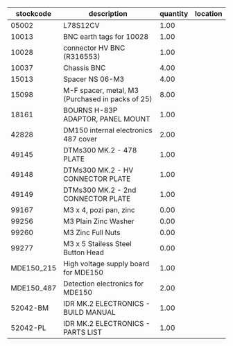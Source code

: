 |stockcode|description|quantity|location|
|---------|-----------|--------|--------|
|05002|L78S12CV|1.00||
|10013|BNC earth tags for 10028|1.00||
|10028|connector HV BNC (R316553)|1.00||
|10037|Chassis BNC|4.00||
|15013|Spacer NS 06-M3|4.00||
|15098|M-F spacer, metal, M3 (Purchased in packs of 25)|8.00||
|18161|BOURNS H-83P ADAPTOR, PANEL MOUNT|1.00||
|42828|DM150 internal electronics 487 cover|2.00||
|49145|DTMs300 MK.2 - 478 PLATE|1.00||
|49148|DTMs300 MK.2 - HV CONNECTOR PLATE|1.00||
|49149|DTMs300 MK.2 - 2nd CONNECTOR PLATE|1.00||
|99167|M3 x 4, pozi pan, zinc|0.00||
|99256|M3 Plain Zinc Washer|0.00||
|99260|M3 Zinc Full Nuts|0.00||
|99277|M3 x 5 Stailess Steel Button Head|0.00||
|MDE150_215|High voltage supply board for MDE150|1.00||
|MDE150_487|Detection electronics for MDE150|2.00||
|52042-BM|IDR MK.2 ELECTRONICS - BUILD MANUAL|1.00||
|52042-PL|IDR MK.2 ELECTRONICS - PARTS LIST|1.00||

